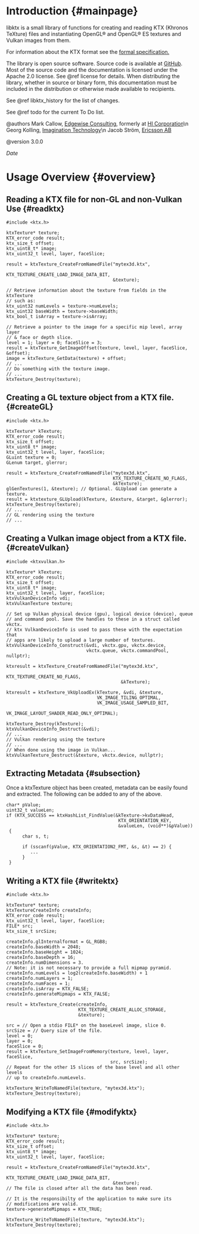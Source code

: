 Introduction             {#mainpage}
=========

libktx is a small library of functions for creating and reading KTX (Khronos
TeXture) files and instantiating OpenGL&reg; and OpenGL&reg; ES
textures and Vulkan images from them.

For information about the KTX format see the
<a href="http://www.khronos.org/opengles/sdk/tools/KTX/file_format_spec/">
formal specification.</a>

The library is open source software. Source code is available at
<a href="https://github.com/KhronosGroup/KTX">GitHub</a>. Most of the source
code and the documentation is licensed under the Apache 2.0 license. See @ref license
for details. When distributing the library, whether in source or binary form, this
documentation must be included in the distribution or otherwise made available to
recipients.

See @ref libktx_history for the list of changes.

See @ref todo for the current To Do list.

@authors
Mark Callow, <a href="http://www.edgewise-consulting.com">Edgewise Consulting</a>,
             formerly at <a href="http://www.hicorp.co.jp">HI Corporation</a>\n
Georg Kolling, <a href="http://www.imgtec.com">Imagination Technology</a>\n
Jacob Str&ouml;m, <a href="http://www.ericsson.com">Ericsson AB</a>

@version 3.0.0

$Date$

# Usage Overview                              {#overview}

## Reading a KTX file for non-GL and non-Vulkan Use  {#readktx}

~~~~~~~~~~~~~~~~{.c}
#include <ktx.h>

ktxTexture* texture;
KTX_error_code result;
ktx_size_t offset;
ktx_uint8_t* image;
ktx_uint32_t level, layer, faceSlice;

result = ktxTexture_CreateFromNamedFile("mytex3d.ktx",
                                        KTX_TEXTURE_CREATE_LOAD_IMAGE_DATA_BIT,
                                        &texture);

// Retrieve information about the texture from fields in the ktxTexture
// such as:
ktx_uint32 numLevels = texture->numLevels;
ktx_uint32 baseWidth = texture->baseWidth;
ktx_bool_t isArray = texture->isArray;

// Retrieve a pointer to the image for a specific mip level, array layer
// & face or depth slice.
level = 1; layer = 0; faceSlice = 3;
result = ktxTexture_GetImageOffset(texture, level, layer, faceSlice, &offset);
image = ktxTexture_GetData(texture) + offset;
// ...
// Do something with the texture image.
// ...
ktxTexture_Destroy(texture);
~~~~~~~~~~~~~~~~

## Creating a GL texture object from a KTX file.   {#createGL}

~~~~~~~~~~~~~~~~{.c}
#include <ktx.h>

ktxTexture* kTexture;
KTX_error_code result;
ktx_size_t offset;
ktx_uint8_t* image;
ktx_uint32_t level, layer, faceSlice;
GLuint texture = 0;
GLenum target, glerror;

result = ktxTexture_CreateFromNamedFile("mytex3d.ktx",
                                        KTX_TEXTURE_CREATE_NO_FLAGS,
                                        &kTexture);
glGenTextures(1, &texture); // Optional. GLUpload can generate a texture.
result = ktxtexture_GLUpload(kTexture, &texture, &target, &glerror);
ktxTexture_Destroy(texture);
// ...
// GL rendering using the texture
// ...
~~~~~~~~~~~~~~~~

## Creating a Vulkan image object from a KTX file.  {#createVulkan}

~~~~~~~~~~~~~~~~{.c}
#include <ktxvulkan.h>

ktxTexture* kTexture;
KTX_error_code result;
ktx_size_t offset;
ktx_uint8_t* image;
ktx_uint32_t level, layer, faceSlice;
ktxVulkanDeviceInfo vdi;
ktxVulkanTexture texture;

// Set up Vulkan physical device (gpu), logical device (device), queue
// and command pool. Save the handles to these in a struct called vkctx.
// ktx VulkanDeviceInfo is used to pass these with the expectation that
// apps are likely to upload a large number of textures.
ktxVulkanDeviceInfo_Construct(&vdi, vkctx.gpu, vkctx.device,
                              vkctx.queue, vkctx.commandPool, nullptr);

ktxresult = ktxTexture_CreateFromNamedFile("mytex3d.ktx",
                                           KTX_TEXTURE_CREATE_NO_FLAGS,
                                           &kTexture);

ktxresult = ktxTexture_VkUploadEx(kTexture, &vdi, &texture,
                                  VK_IMAGE_TILING_OPTIMAL,
                                  VK_IMAGE_USAGE_SAMPLED_BIT,
                                  VK_IMAGE_LAYOUT_SHADER_READ_ONLY_OPTIMAL);

ktxTexture_Destroy(kTexture);
ktxVulkanDeviceInfo_Destruct(&vdi);
// ...
// Vulkan rendering using the texture
// ...
// When done using the image in Vulkan...
ktxVulkanTexture_Destruct(&texture, vkctx.device, nullptr);
~~~~~~~~~~~~~~~~

## Extracting Metadata        {#subsection}

Once a ktxTexture object has been created, metadata can be easily found
and extracted. The following can be added to any of the above.

~~~~~~~~~~~~~~~~{.c}
char* pValue;
uint32_t valueLen;
if (KTX_SUCCESS == ktxHashList_FindValue(&kTexture->kvDataHead,
                                          KTX_ORIENTATION_KEY,
                                          &valueLen, (void**)&pValue))
 {
      char s, t;

      if (sscanf(pValue, KTX_ORIENTATION2_FMT, &s, &t) == 2) {
         ...
      }
 }
~~~~~~~~~~~~~~~~

## Writing a KTX file         {#writektx}

~~~~~~~~~~~~~~~~{.c}
#include <ktx.h>

ktxTexture* texture;
ktxTextureCreateInfo createInfo;
KTX_error_code result;
ktx_uint32_t level, layer, faceSlice;
FILE* src;
ktx_size_t srcSize;

createInfo.glInternalformat = GL_RGB8;
createInfo.baseWidth = 2048;
createInfo.baseHeight = 1024;
createInfo.baseDepth = 16;
createInfo.numDimensions = 3.
// Note: it is not necessary to provide a full mipmap pyramid.
createInfo.numLevels = log2(createInfo.baseWidth) + 1
createInfo.numLayers = 1;
createInfo.numFaces = 1;
createInfo.isArray = KTX_FALSE;
createInfo.generateMipmaps = KTX_FALSE;

result = ktxTexture_Create(createInfo,
                           KTX_TEXTURE_CREATE_ALLOC_STORAGE,
                           &texture);

src = // Open a stdio FILE* on the baseLevel image, slice 0.
srcSize = // Query size of the file.
level = 0;
layer = 0;
faceSlice = 0;                           
result = ktxTexture_SetImageFromMemory(texture, level, layer, faceSlice,
                                       src, srcSize);
// Repeat for the other 15 slices of the base level and all other levels
// up to createInfo.numLevels.

ktxTexture_WriteToNamedFile(texture, "mytex3d.ktx");
ktxTexture_Destroy(texture);
~~~~~~~~~~~~~~~~

## Modifying a KTX file         {#modifyktx}

~~~~~~~~~~~~~~~~{.c}
#include <ktx.h>

ktxTexture* texture;
KTX_error_code result;
ktx_size_t offset;
ktx_uint8_t* image;
ktx_uint32_t level, layer, faceSlice;

result = ktxTexture_CreateFromNamedFile("mytex3d.ktx",
                                        KTX_TEXTURE_CREATE_LOAD_IMAGE_DATA_BIT,
                                        &texture);
// The file is closed after all the data has been read.

// It is the responsibilty of the application to make sure its
// modifications are valid.
texture->generateMipmaps = KTX_TRUE;

ktxTexture_WriteToNamedFile(texture, "mytex3d.ktx");
ktxTexture_Destroy(texture);
~~~~~~~~~~~~~~~~

